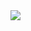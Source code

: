<img src="https://github-readme-stats.vercel.app/api?username=riasu-create&theme=radical&title_color=dc143c&icon_color=ff9696&show_icons=true&hide_border=true&include_all_commits=true&custom_title=Koneko%27s%20Github%20Stats"/>
